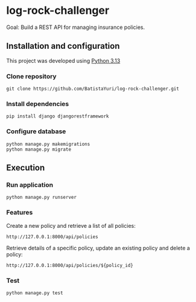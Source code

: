 # log-rock-challenger
Goal: Build a REST API for managing insurance policies.

## Installation and configuration

This project was developed using [Python 3.13](https://www.python.org/downloads/)

### Clone repository

```
git clone https://github.com/BatistaYuri/log-rock-challenger.git
```

### Install dependencies

```
pip install django djangorestframework
```

### Configure database

```
python manage.py makemigrations
python manage.py migrate
```

## Execution
### Run application

```
python manage.py runserver
```

### Features
Create a new policy and retrieve a list of all policies:

```
http://127.0.0.1:8000/api/policies
```
Retrieve details of a specific policy, update an existing policy and delete a policy:

```
http://127.0.0.1:8000/api/policies/${policy_id}
```

### Test

```
python manage.py test
```